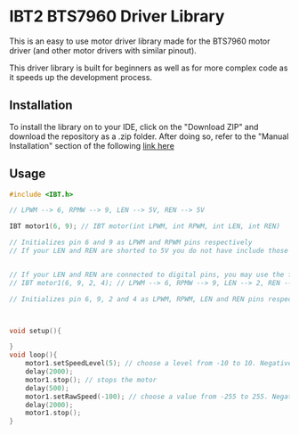 # IBT2 BTS7960 Driver Library

This is an easy to use motor driver library made for the BTS7960 motor driver (and other motor drivers with similar pinout). 

This driver library is built for beginners as well as for more complex code as it speeds up the development process. 

## Installation

To install the library on to your IDE, click on the "Download ZIP" and download the repository as a .zip folder. After doing so, refer to the "Manual Installation" section of the following [link here](https://docs.arduino.cc/software/ide-v1/tutorials/installing-libraries)

## Usage

```c
#include <IBT.h>

// LPWM --> 6, RPMW --> 9, LEN --> 5V, REN --> 5V

IBT motor1(6, 9); // IBT motor(int LPWM, int RPWM, int LEN, int REN)

// Initializes pin 6 and 9 as LPWM and RPWM pins respectively
// If your LEN and REN are shorted to 5V you do not have include those such as the above


// If your LEN and REN are connected to digital pins, you may use the following:
// IBT motor1(6, 9, 2, 4); // LPWM --> 6, RPMW --> 9, LEN --> 2, REN --> 4

// Initializes pin 6, 9, 2 and 4 as LPWM, RPWM, LEN and REN pins respectively



void setup(){

}
void loop(){
    motor1.setSpeedLevel(5); // choose a level from -10 to 10. Negative levels will cause the motor to rotate in the opposite direction
    delay(2000);
    motor1.stop(); // stops the motor
    delay(500);
    motor1.setRawSpeed(-100); // choose a value from -255 to 255. Negative levels will cause the motor to rotate in the opposite direction
    delay(2000);
    motor1.stop();
}
```
